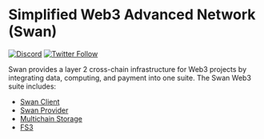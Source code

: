 # Simplified Web3 Advanced Network (Swan)
[![Discord](https://img.shields.io/discord/770382203782692945?label=Discord&logo=Discord)](https://discord.gg/MSXGzVsSYf)
[![Twitter Follow](https://img.shields.io/twitter/follow/0xfilswan)](https://twitter.com/0xfilswan)

Swan provides a layer 2 cross-chain infrastructure for Web3 projects by integrating data, computing, and payment into one suite.
The Swan Web3 suite includes:
- [Swan Client](https://github.com/filswan/go-swan-client)
- [Swan Provider](https://github.com/filswan/go-swan-provider)
- [Multichain Storage](https://github.com/filswan/multi-chain-storage)
- [FS3](https://github.com/filswan/fs3)
